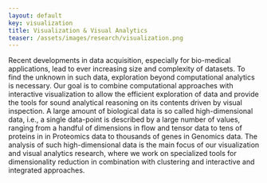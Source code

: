 ```yaml
---
layout: default
key: visualization
title: Visualization & Visual Analytics
teaser: /assets/images/research/visualization.png
---
```

Recent developments in data acquisition, especially for bio-medical applications, lead to ever increasing size and complexity of datasets.
To find the unknown in such data, exploration beyond computational analytics is necessary.
Our goal is to combine computational approaches with interactive visualization to allow the efficient exploration of data and provide the tools for sound analytical reasoning on its contents driven by visual inspection.
A large amount of biological data is so called high-dimensional data, i.e., a single data-point is described by a large number of values, ranging from a handful of dimensions in flow and tensor data to tens of proteins in in Proteomics data to thousands of genes in Genomics data.
The analysis of such high-dimensional data is the main focus of our visualization and visual analytics research, where we work on specialized tools for dimensionality reduction in combination with clustering and interactive and integrated approaches.
